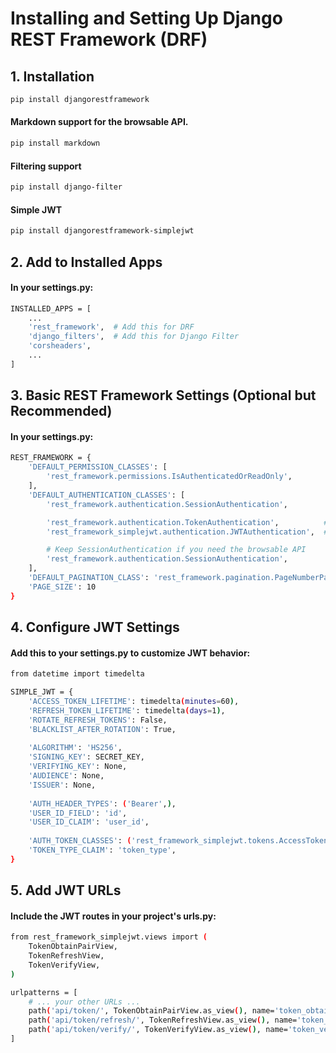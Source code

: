 # Installing and Setting Up Django REST Framework (DRF)

## 1. Installation
```bash
pip install djangorestframework
```

#### Markdown support for the browsable API.
```bash
pip install markdown 
```

#### Filtering support
```bash
pip install django-filter
```

#### Simple JWT
```bash
pip install djangorestframework-simplejwt
```


## 2. Add to Installed Apps
#### In your settings.py:
```bash
INSTALLED_APPS = [
    ...
    'rest_framework',  # Add this for DRF
    'django_filters',  # Add this for Django Filter
    'corsheaders',
    ...
]
```



## 3. Basic REST Framework Settings (Optional but Recommended)
#### In your settings.py:
```bash
REST_FRAMEWORK = {
    'DEFAULT_PERMISSION_CLASSES': [
        'rest_framework.permissions.IsAuthenticatedOrReadOnly',
    ],
    'DEFAULT_AUTHENTICATION_CLASSES': [
        'rest_framework.authentication.SessionAuthentication',

        'rest_framework.authentication.TokenAuthentication',          # If using token auth
        'rest_framework_simplejwt.authentication.JWTAuthentication',  # If useing Simple JWT Token

        # Keep SessionAuthentication if you need the browsable API
        'rest_framework.authentication.SessionAuthentication',
    ],
    'DEFAULT_PAGINATION_CLASS': 'rest_framework.pagination.PageNumberPagination',
    'PAGE_SIZE': 10
}
```




## 4. Configure JWT Settings
#### Add this to your settings.py to customize JWT behavior:
```bash
from datetime import timedelta

SIMPLE_JWT = {
    'ACCESS_TOKEN_LIFETIME': timedelta(minutes=60),
    'REFRESH_TOKEN_LIFETIME': timedelta(days=1),
    'ROTATE_REFRESH_TOKENS': False,
    'BLACKLIST_AFTER_ROTATION': True,
    
    'ALGORITHM': 'HS256',
    'SIGNING_KEY': SECRET_KEY,
    'VERIFYING_KEY': None,
    'AUDIENCE': None,
    'ISSUER': None,
    
    'AUTH_HEADER_TYPES': ('Bearer',),
    'USER_ID_FIELD': 'id',
    'USER_ID_CLAIM': 'user_id',
    
    'AUTH_TOKEN_CLASSES': ('rest_framework_simplejwt.tokens.AccessToken',),
    'TOKEN_TYPE_CLAIM': 'token_type',
}
```




## 5. Add JWT URLs
#### Include the JWT routes in your project's urls.py:
```bash
from rest_framework_simplejwt.views import (
    TokenObtainPairView,
    TokenRefreshView,
    TokenVerifyView,
)

urlpatterns = [
    # ... your other URLs ...
    path('api/token/', TokenObtainPairView.as_view(), name='token_obtain_pair'),
    path('api/token/refresh/', TokenRefreshView.as_view(), name='token_refresh'),
    path('api/token/verify/', TokenVerifyView.as_view(), name='token_verify'),
]
```